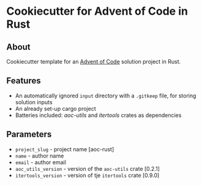 # Cookiecutter for Advent of Code in Rust

## About

Cookiecutter template for an [Advent of Code](https://adventofcode.com/) solution project in Rust.

## Features

* An automatically ignored `input` directory with a `.gitkeep` file, for storing solution inputs
* An already set-up cargo project
* Batteries included: *aoc-utils* and *itertools* crates as dependencies

## Parameters

* `project_slug` - project name [aoc-rust]
* `name` - author name
* `email` - author email
* `aoc_utils_version` - version of the `aoc-utils` crate [0.2.1]
* `itertools_version` - version of tje `itertools` crate [0.9.0]
